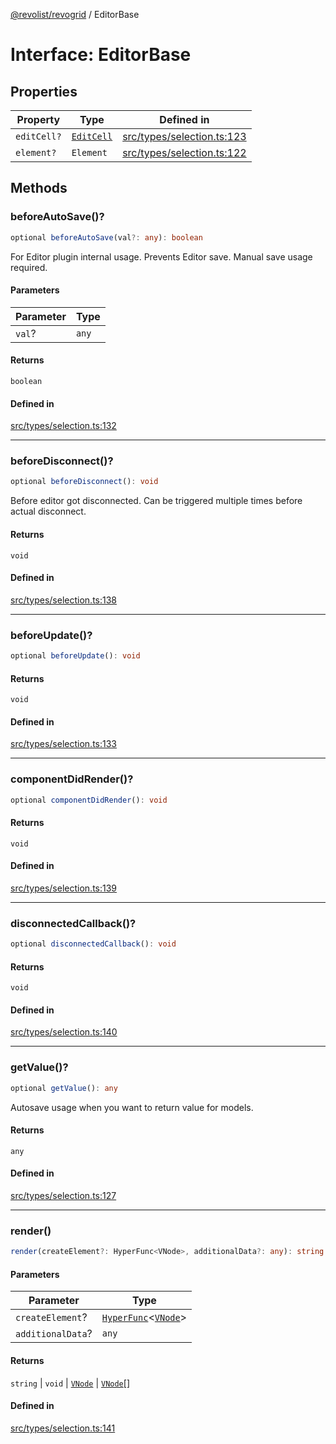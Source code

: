 [@revolist/revogrid](README.md) / EditorBase

# Interface: EditorBase

## Properties

| Property | Type | Defined in |
| ------ | ------ | ------ |
| `editCell?` | [`EditCell`](TypeAlias.EditCell.md) | [src/types/selection.ts:123](https://github.com/revolist/revogrid/blob/c9c4fc1791ac452c4c9470419263ce544ebb624f/src/types/selection.ts#L123) |
| `element?` | `Element` | [src/types/selection.ts:122](https://github.com/revolist/revogrid/blob/c9c4fc1791ac452c4c9470419263ce544ebb624f/src/types/selection.ts#L122) |

## Methods

### beforeAutoSave()?

```ts
optional beforeAutoSave(val?: any): boolean
```

For Editor plugin internal usage.
Prevents Editor save. Manual save usage required.

#### Parameters

| Parameter | Type |
| ------ | ------ |
| `val`? | `any` |

#### Returns

`boolean`

#### Defined in

[src/types/selection.ts:132](https://github.com/revolist/revogrid/blob/c9c4fc1791ac452c4c9470419263ce544ebb624f/src/types/selection.ts#L132)

***

### beforeDisconnect()?

```ts
optional beforeDisconnect(): void
```

Before editor got disconnected.
Can be triggered multiple times before actual disconnect.

#### Returns

`void`

#### Defined in

[src/types/selection.ts:138](https://github.com/revolist/revogrid/blob/c9c4fc1791ac452c4c9470419263ce544ebb624f/src/types/selection.ts#L138)

***

### beforeUpdate()?

```ts
optional beforeUpdate(): void
```

#### Returns

`void`

#### Defined in

[src/types/selection.ts:133](https://github.com/revolist/revogrid/blob/c9c4fc1791ac452c4c9470419263ce544ebb624f/src/types/selection.ts#L133)

***

### componentDidRender()?

```ts
optional componentDidRender(): void
```

#### Returns

`void`

#### Defined in

[src/types/selection.ts:139](https://github.com/revolist/revogrid/blob/c9c4fc1791ac452c4c9470419263ce544ebb624f/src/types/selection.ts#L139)

***

### disconnectedCallback()?

```ts
optional disconnectedCallback(): void
```

#### Returns

`void`

#### Defined in

[src/types/selection.ts:140](https://github.com/revolist/revogrid/blob/c9c4fc1791ac452c4c9470419263ce544ebb624f/src/types/selection.ts#L140)

***

### getValue()?

```ts
optional getValue(): any
```

Autosave usage when you want to return value for models.

#### Returns

`any`

#### Defined in

[src/types/selection.ts:127](https://github.com/revolist/revogrid/blob/c9c4fc1791ac452c4c9470419263ce544ebb624f/src/types/selection.ts#L127)

***

### render()

```ts
render(createElement?: HyperFunc<VNode>, additionalData?: any): string | void | VNode | VNode[]
```

#### Parameters

| Parameter | Type |
| ------ | ------ |
| `createElement`? | [`HyperFunc`](Interface.HyperFunc.md)\<[`VNode`](Interface.VNode.md)\> |
| `additionalData`? | `any` |

#### Returns

`string` \| `void` \| [`VNode`](Interface.VNode.md) \| [`VNode`](Interface.VNode.md)[]

#### Defined in

[src/types/selection.ts:141](https://github.com/revolist/revogrid/blob/c9c4fc1791ac452c4c9470419263ce544ebb624f/src/types/selection.ts#L141)
